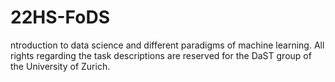 # 22HS-FoDS
ntroduction to data science and different paradigms of machine learning. 
All rights regarding the task descriptions are reserved for the DaST group of the University of Zurich.
